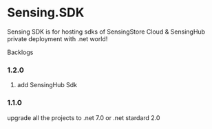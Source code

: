 # Sensing.SDK

Sensing SDK is for hosting sdks of SensingStore Cloud & SensingHub private deployment with .net world!


Backlogs

### 1.2.0
1. add SensingHub Sdk

### 1.1.0

upgrade all the projects to .net 7.0 or .net stardard 2.0